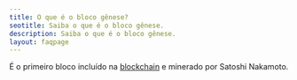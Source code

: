 ```yaml
---
title: O que é o bloco gênese?
seotitle: Saiba o que é o bloco gênese.
description: Saiba o que é o bloco gênese.
layout: faqpage
---
```

É o primeiro bloco incluído na [blockchain](o-que-e-blockchain.html) e minerado por Satoshi Nakamoto.
